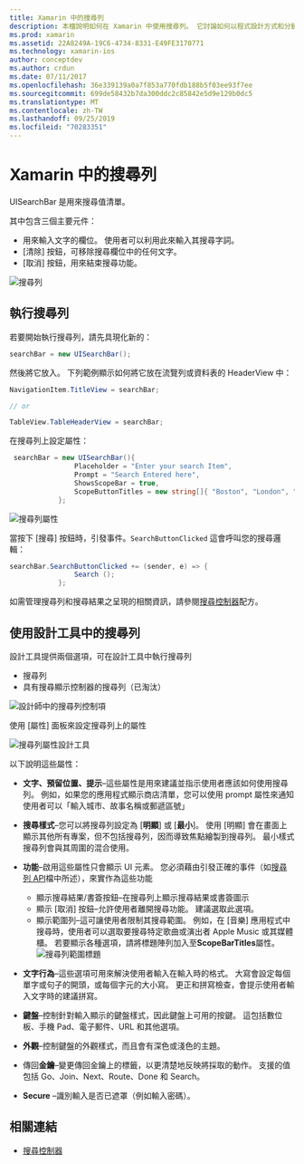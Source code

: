 ```yaml
---
title: Xamarin 中的搜尋列
description: 本檔說明如何在 Xamarin 中使用搜尋列。 它討論如何以程式設計方式和分鏡腳本建立搜尋列。
ms.prod: xamarin
ms.assetid: 22A8249A-19C6-4734-8331-E49FE3170771
ms.technology: xamarin-ios
author: conceptdev
ms.author: crdun
ms.date: 07/11/2017
ms.openlocfilehash: 36e339139a0a7f853a770fdb188b5f03ee93f7ee
ms.sourcegitcommit: 699de58432b7da300ddc2c85842e5d9e129b0dc5
ms.translationtype: MT
ms.contentlocale: zh-TW
ms.lasthandoff: 09/25/2019
ms.locfileid: "70283351"
---
```

# <a name="search-bars-in-xamarinios"></a>Xamarin 中的搜尋列

UISearchBar 是用來搜尋值清單。

其中包含三個主要元件：

- 用來輸入文字的欄位。 使用者可以利用此來輸入其搜尋字詞。
- [清除] 按鈕，可移除搜尋欄位中的任何文字。
- [取消] 按鈕，用來結束搜尋功能。

![搜尋列](searchbar-images/image1.png)

## <a name="implementing-the-search-bar"></a>執行搜尋列

若要開始執行搜尋列，請先具現化新的：

```csharp
searchBar = new UISearchBar();
```

然後將它放入。 下列範例顯示如何將它放在流覽列或資料表的 HeaderView 中：

```csharp
NavigationItem.TitleView = searchBar;

// or

TableView.TableHeaderView = searchBar;
```

在搜尋列上設定屬性：

```csharp
 searchBar = new UISearchBar(){
                Placeholder = "Enter your search Item",
                Prompt = "Search Entered here",
                ShowsScopeBar = true,
                ScopeButtonTitles = new string[]{ "Boston", "London", "SF" },
            };
```

![搜尋列屬性](searchbar-images/image6.png)

當按下 [搜尋] 按鈕時，引發事件。`SearchButtonClicked` 這會呼叫您的搜尋邏輯：

```csharp
searchBar.SearchButtonClicked += (sender, e) => {
                Search ();
            };
```

如需管理搜尋列和搜尋結果之呈現的相關資訊，請參閱[搜尋控制器](https://github.com/xamarin/recipes/tree/master/Recipes/ios/content_controls/search-controller)配方。

## <a name="using-the-search-bar-in-the-designer"></a>使用設計工具中的搜尋列

設計工具提供兩個選項，可在設計工具中執行搜尋列

- 搜尋列
- 具有搜尋顯示控制器的搜尋列（已淘汰）

![設計師中的搜尋列控制項](searchbar-images/image2.png)

使用 [屬性] 面板來設定搜尋列上的屬性

![搜尋列屬性設計工具](searchbar-images/image3.png)

以下說明這些屬性：

- **文字、預留位置、提示**–這些屬性是用來建議並指示使用者應該如何使用搜尋列。 例如，如果您的應用程式顯示商店清單，您可以使用 prompt 屬性來通知使用者可以「輸入城市、故事名稱或郵遞區號」
- **搜尋樣式**–您可以將搜尋列設定為 [**明顯**] 或 [**最小**]。 使用 [明顯] 會在畫面上顯示其他所有專案，但不包括搜尋列，因而導致焦點繪製到搜尋列。 最小樣式搜尋列會與其周圍的混合使用。
- **功能**–啟用這些屬性只會顯示 UI 元素。 您必須藉由引發正確的事件（如[搜尋列 API](xref:UIKit.UISearchBar)檔中所述），來實作為這些功能
  - 顯示搜尋結果/書簽按鈕–在搜尋列上顯示搜尋結果或書簽圖示
  - 顯示 [取消] 按鈕–允許使用者離開搜尋功能。 建議選取此選項。
  - 顯示範圍列–這可讓使用者限制其搜尋範圍。 例如，在 [音樂] 應用程式中搜尋時，使用者可以選取要搜尋特定歌曲或演出者 Apple Music 或其媒體櫃。 若要顯示各種選項，請將標題陣列加入至**ScopeBarTitles**屬性。
  ![搜尋列範圍標題](searchbar-images/image4.png)

- **文字行為**–這些選項可用來解決使用者輸入在輸入時的格式。 大寫會設定每個單字或句子的開頭，或每個字元的大小寫。 更正和拼寫檢查，會提示使用者輸入文字時的建議拼寫。
- **鍵盤**–控制針對輸入顯示的鍵盤樣式，因此鍵盤上可用的按鍵。 這包括數位板、手機 Pad、電子郵件、URL 和其他選項。
- **外觀**–控制鍵盤的外觀樣式，而且會有深色或淺色的主題。
- 傳回**金鑰**–變更傳回金鑰上的標籤，以更清楚地反映將採取的動作。 支援的值包括 Go、Join、Next、Route、Done 和 Search。
- **Secure** –識別輸入是否已遮罩（例如輸入密碼）。

## <a name="related-links"></a>相關連結

- [搜尋控制器](https://github.com/xamarin/recipes/tree/master/Recipes/ios/content_controls/search-controller)

